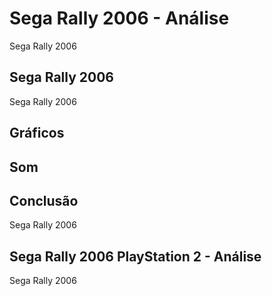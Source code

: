---
---

# Sega Rally 2006 - Análise

Sega Rally 2006

## Sega Rally 2006

Sega Rally 2006

## Gráficos


## Som

## Conclusão

Sega Rally 2006

## Sega Rally 2006 PlayStation 2 - Análise

Sega Rally 2006
